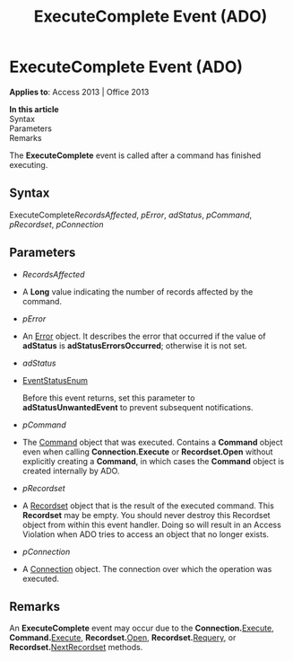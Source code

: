 ﻿---
title: ExecuteComplete Event (ADO)
TOCTitle: ExecuteComplete Event (ADO)
ms:assetid: 47317d97-e373-32f4-9438-2dff46b8d367
ms:mtpsurl: https://msdn.microsoft.com/library/JJ249219(v=office.15)
ms:contentKeyID: 48544589
ms.date: 09/18/2015
mtps_version: v=office.15
---

# ExecuteComplete Event (ADO)


**Applies to**: Access 2013 | Office 2013

**In this article**  
Syntax  
Parameters  
Remarks  

The **ExecuteComplete** event is called after a command has finished executing.

## Syntax

ExecuteComplete*RecordsAffected*, *pError*, *adStatus*, *pCommand*, *pRecordset*, *pConnection*

## Parameters

  - *RecordsAffected*

  - A **Long** value indicating the number of records affected by the command.

  - *pError*

  - An [Error](error-object-ado.md) object. It describes the error that occurred if the value of **adStatus** is **adStatusErrorsOccurred**; otherwise it is not set.

  - *adStatus*

  - [EventStatusEnum](eventstatusenum.md)
    
    Before this event returns, set this parameter to **adStatusUnwantedEvent** to prevent subsequent notifications.

  - *pCommand*

  - The [Command](command-object-ado.md) object that was executed. Contains a **Command** object even when calling **Connection.Execute** or **Recordset.Open** without explicitly creating a **Command**, in which cases the **Command** object is created internally by ADO.

  - *pRecordset*

  - A [Recordset](recordset-object-ado.md) object that is the result of the executed command. This **Recordset** may be empty. You should never destroy this Recordset object from within this event handler. Doing so will result in an Access Violation when ADO tries to access an object that no longer exists.

  - *pConnection*

  - A [Connection](connection-object-ado.md) object. The connection over which the operation was executed.

## Remarks

An **ExecuteComplete** event may occur due to the **Connection.**[Execute](https://msdn.microsoft.com/library/jj249832\(v=office.15\)), **Command.**[Execute](https://msdn.microsoft.com/library/jj248785\(v=office.15\)), **Recordset.**[Open](open-method-ado-recordset.md), **Recordset.**[Requery](requery-method-ado.md), or **Recordset.**[NextRecordset](nextrecordset-method-ado.md) methods.

